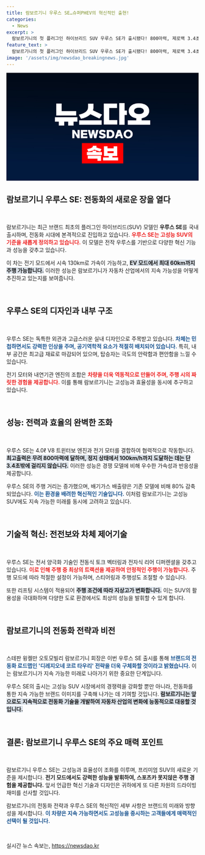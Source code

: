 ```yaml
---
title: 람보르기니 우루스 SE…슈퍼PHEV의 혁신적인 출현!
categories:
  - News
excerpt: >
  람보르기니의 첫 플러그인 하이브리드 SUV 우루스 SE가 출시됐다! 800마력, 제로백 3.4초의 압도적 성능과 함께 80%의 배출가스 감축! 전기 모드로 60km 주행 가능, SUV의 새로운 지평을 열다!
feature_text: >
  람보르기니의 첫 플러그인 하이브리드 SUV 우루스 SE가 출시됐다! 800마력, 제로백 3.4초의 압도적 성능과 함께 80%의 배출가스 감축! 전기 모드로 60km 주행 가능, SUV의 새로운 지평을 열다!
image: '/assets/img/newsdao_breakingnews.jpg'
---
```


<p><img src="/assets/img/newsdao_breakingnews.jpg" alt="ranknews 속보" /></p>

<h2 data-ke-size="size26">람보르기니 우루스 SE: 전동화의 새로운 장을 열다</h2>

<p data-ke-size="size16">&nbsp;</p>

<p>람보르기니는 최근 브랜드 최초의 플러그인 하이브리드(SUV) 모델인 <b>우루스 SE</b>를 국내 출시하며, 전동화 시대에 본격적으로 진입하고 있습니다. <b><span style="color: #ee2323;">우루스 SE는 고성능 SUV의 기준을 새롭게 정의하고 있습니다.</span></b> 이 모델은 전작 우루스를 기반으로 다양한 혁신 기능과 성능을 갖추고 있습니다. </p>

<p>이 차는 전기 모드에서 시속 130km로 가속이 가능하고, <b><span style="background-color: #21538527;">EV 모드에서 최대 60km까지 주행 가능합니다.</span></b> 이러한 성능은 람보르기니가 자동차 산업에서의 지속 가능성을 어떻게 추진하고 있는지를 보여줍니다. </p>

<p data-ke-size="size16">&nbsp;</p>

<h2 data-ke-size="size26">우루스 SE의 디자인과 내부 구조</h2>

<p data-ke-size="size16">&nbsp;</p>

<p>우루스 SE는 독특한 외관과 고급스러운 실내 디자인으로 주목받고 있습니다. <b><span style="color: #1a5490;">차체는 민첩하면서도 강력한 인상을 주며, 공기역학적 요소가 적절히 배치되어 있습니다.</span></b> 특히, 내부 공간은 최고급 재료로 마감되어 있으며, 탑승자는 극도의 안락함과 편안함을 느낄 수 있습니다. </p>

<p>전기 모터와 내연기관 엔진의 조합은 <b><span style="color: #ee2323;">차량을 더욱 역동적으로 만들어 주며, 주행 시의 짜릿한 경험을 제공합니다.</span></b> 이를 통해 람보르기니는 고성능과 효율성을 동시에 추구하고 있습니다.</p>

<p data-ke-size="size16">&nbsp;</p>

<h2 data-ke-size="size26">성능: 전력과 효율의 완벽한 조화</h2>

<p data-ke-size="size16">&nbsp;</p>

<p>우루스 SE는 4.0ℓ V8 트윈터보 엔진과 전기 모터를 결합하여 협력적으로 작동합니다. <b><span style="background-color: #21538527;">최고출력은 무려 800마력에 달하며, 정지 상태에서 100km/h까지 도달하는 데는 단 3.4초밖에 걸리지 않습니다.</span></b> 이러한 성능은 경쟁 모델에 비해 우수한 가속성과 반응성을 제공합니다.</p>

<p>우루스 SE의 주행 거리는 증가했으며, 배기가스 배출량은 기존 모델에 비해 80% 감축되었습니다. <b><span style="color: #1a5490;">이는 환경을 배려한 혁신적인 기술입니다.</span></b> 이처럼 람보르기니는 고성능 SUV에도 지속 가능한 미래를 동시에 고려하고 있습니다.</p>

<p data-ke-size="size16">&nbsp;</p>

<h2 data-ke-size="size26">기술적 혁신: 전전보와 차체 제어기술</h2>

<p data-ke-size="size16">&nbsp;</p>

<p>우루스 SE는 전서 양극화 기술인 전동식 토크 벡터링과 전자식 리어 디퍼렌셜을 갖추고 있습니다. <b><span style="color: #ee2323;">이로 인해 주행 중 최상의 트랙션을 제공하여 안정적인 주행이 가능합니다.</span></b> 주행 모드에 따라 적절한 설정이 가능하며, 스티어링과 주행성도 조절할 수 있습니다.</p>

<p>또한 리프팅 시스템이 적용되어 <b><span style="background-color: #21538527;">주행 조건에 따라 지상고가 변화합니다.</span></b> 이는 SUV의 활용성을 극대화하며 다양한 도로 환경에서도 최상의 성능을 발휘할 수 있게 합니다.</p>

<p data-ke-size="size16">&nbsp;</p>

<h2 data-ke-size="size26">람보르기니의 전동화 전략과 비전</h2>

<p data-ke-size="size16">&nbsp;</p>

<p>스테판 윙켈만 오토모빌리 람보르기니 회장은 이번 우루스 SE 출시를 통해 <b><span style="color: #1a5490;">브랜드의 전동화 로드맵인 '디레지오네 코르 타우리' 전략을 더욱 구체화할 것이라고 밝혔습니다.</span></b> 이는 람보르기니가 지속 가능한 미래로 나아가기 위한 중요한 단계입니다.</p>

<p>우루스 SE의 출시는 고성능 SUV 시장에서의 경쟁력을 강화할 뿐만 아니라, 전동화를 통한 지속 가능한 브랜드 이미지를 구축해 나가는 데 기여할 것입니다. <b><span style="background-color: #21538527;">람보르기니는 앞으로도 지속적으로 전동화 기술을 개발하여 자동차 산업의 변화에 능동적으로 대응할 것입니다.</span></b></p>

<p data-ke-size="size16">&nbsp;</p>

<h2 data-ke-size="size26">결론: 람보르기니 우루스 SE의 주요 매력 포인트</h2>

<p data-ke-size="size16">&nbsp;</p>

<p>람보르기니 우루스 SE는 고성능과 효율성이 조화를 이루며, 프리미엄 SUV의 새로운 기준을 제시합니다. <b>전기 모드에서도 강력한 성능을 발휘하여, 스포츠카 못지않은 주행 경험을 제공합니다.</b> 앞서 언급한 혁신 기술과 디자인은 귀하에게 또 다른 차원의 드라이빙 재미를 선사할 것입니다. </p>

<p>람보르기니의 전동화 전략과 우루스 SE의 혁신적인 세부 사항은 브랜드의 미래와 방향성을 제시합니다. <b><span style="color: #1a5490;">이 차량은 지속 가능하면서도 고성능을 중시하는 고객들에게 매력적인 선택이 될 것입니다.</span></b></p>

<p data-ke-size="size16">&nbsp;</p>
실시간 뉴스 속보는, <a href="https://newsdao.kr" rel="dofollow">https://newsdao.kr</a>


